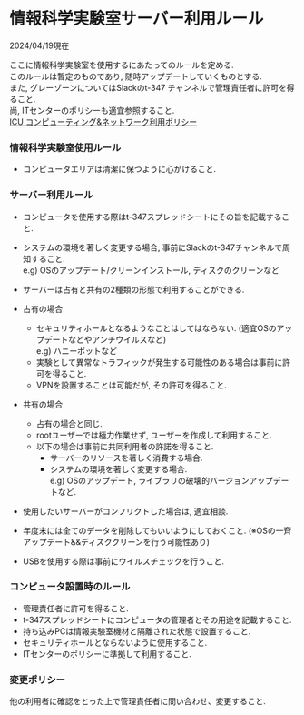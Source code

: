 # 情報科学実験室サーバー利用ルール
2024/04/19現在

ここに情報科学実験室を使用するにあたってのルールを定める.\
このルールは暫定のものであり, 随時アップデートしていくものとする.\
また, グレーゾーンについてはSlackのt-347 チャンネルで管理責任者に許可を得ること.\
尚, ITセンターのポリシーも適宜参照すること.\
[ICU コンピューティング&ネットワーク利用ポリシー](https://sites.google.com/icu.ac.jp/it-policy-guideline/home/computing-network-use-policy-jp)

### 情報科学実験室使用ルール
- コンピュータエリアは清潔に保つように心がけること.

### サーバー利用ルール
- コンピュータを使用する際はt-347スプレッドシートにその旨を記載すること.
- システムの環境を著しく変更する場合, 事前にSlackのt-347チャンネルで周知すること. \
e.g) OSのアップデート/クリーンインストール, ディスクのクリーンなど
- サーバーは占有と共有の2種類の形態で利用することができる.

- 占有の場合
    - セキュリティホールとなるようなことはしてはならない. (適宜OSのアップデートなどやアンチウイルスなど)\
   	 e.g) ハニーポットなど
    - 実験として異常なトラフィックが発生する可能性のある場合は事前に許可を得ること.
    - VPNを設置することは可能だが, その許可を得ること.

- 共有の場合
    - 占有の場合と同じ.
    - rootユーザーでは極力作業せず, ユーザーを作成して利用すること.
    - 以下の場合は事前に共同利用者の許諾を得ること.
	   	 - サーバーのリソースを著しく消費する場合.
		 - システムの環境を著しく変更する場合.\
   		 e.g) OSのアップデート, ライブラリの破壊的バージョンアップデートなど.

- 使用したいサーバーがコンフリクトした場合は, 適宜相談.
- 年度末には全てのデータを削除してもいいようにしておくこと. (※OSの一斉アップデート&&ディスククリーンを行う可能性あり)
- USBを使用する際は事前にウイルスチェックを行うこと.

### コンピュータ設置時のルール
- 管理責任者に許可を得ること.
- t-347スプレッドシートにコンピュータの管理者とその用途を記載すること.
- 持ち込みPCは情報実験室機材と隔離された状態で設置すること.
- セキュリティホールとならないように使用すること.
- ITセンターのポリシーに準拠して利用すること.

### 変更ポリシー
他の利用者に確認をとった上で管理責任者に問い合わせ、変更すること.

